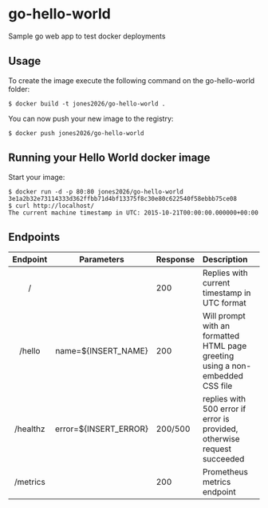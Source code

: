 # go-hello-world
Sample go web app to test docker deployments

## Usage
To create the image execute the following command on the go-hello-world folder:

	$ docker build -t jones2026/go-hello-world .

You can now push your new image to the registry:

	$ docker push jones2026/go-hello-world


## Running your Hello World docker image
Start your image:

	$ docker run -d -p 80:80 jones2026/go-hello-world
    3e1a2b32e73114333d362ffbb71d4bf13375f8c30e80c622540f58ebbb75ce08
	$ curl http://localhost/
    The current machine timestamp in UTC: 2015-10-21T00:00:00.000000+00:00


## Endpoints

|Endpoint|Parameters|Response|Description|
|:-----:|:-----:|:----|:----------|
|/||200|Replies with current timestamp in UTC format
|/hello|name=${INSERT_NAME}|200|Will prompt with an formatted HTML page greeting using a non-embedded CSS file
|/healthz|error=${INSERT_ERROR}|200/500|replies with 500 error if error is provided, otherwise request succeeded
|/metrics||200|Prometheus metrics endpoint
